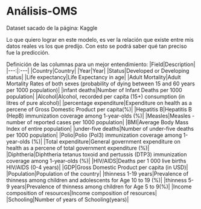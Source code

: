 # Análisis-OMS

Dataset sacado de la página: Kaggle

Lo que quiero lograr en este modelo, es ver la relación que existe entre mis datos reales vs los que predijo. Con esto se podrá saber qué tan preciso fue la predicción.

Definición de las columnas para un mejor entendimiento:
|Field|Description|
|---:|:---|
|Country|Country|
|Year|Year|
|Status|Developed or Developing status|
|Life expectancy|Life Expectancy in age|
|Adult Mortality|Adult Mortality Rates of both sexes (probability of dying between 15 and 60 years per 1000 population)|
|infant deaths|Number of Infant Deaths per 1000 population|
|Alcohol|Alcohol, recorded per capita (15+) consumption (in litres of pure alcohol)|
|percentage expenditure|Expenditure on health as a percene of Gross Domestic Product per capita(%)|
|Hepatitis B|Hepatitis B (HepB) immunization coverage among 1-year-olds (%)|
|Measles|Measles - number of reported cases per 1000 population|
|BMI|Average Body Mass Index of entire population|
|under-five deaths|Number of under-five deaths per 1000 population|
|Polio|Polio (Pol3) immunization coverage among 1-year-olds (%)|
|Total expenditure|General government expenditure on health as a percene of total government expenditure (%)|
|Diphtheria|Diphtheria tetanus toxoid and pertussis (DTP3) immunization coverage among 1-year-olds (%)|
|HIV/AIDS|Deaths per 1 000 live births HIV/AIDS (0-4 years)|
|GDP|Gross Domestic Product per capita (in USD)|
|Population|Population of the country|
|thinness 1-19 years|Prevalence of thinness among children and adolescents for Age 10 to 19 (%)|
|thinness 5-9 years|Prevalence of thinness among children for Age 5 to 9(%)|
|Income composition of resources|Income composition of resources|
|Schooling|Number of years of Schooling(years)|
